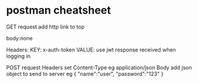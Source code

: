 # postman cheatsheet

GET request
add http link to top

body:none

Headers:
KEY: x-auth-token
VALUE: use jwt response received when logging in

POST request
Headers
set Content-Type eg application/json
Body
add json object to send to server
eg {
"name":"user",
"password":"123"
}
